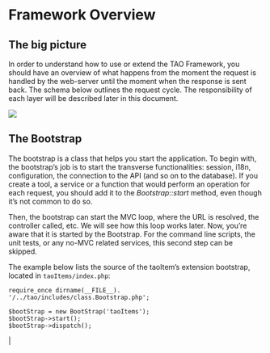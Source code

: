 <!--
parent: 'Documentation for core components'
created_at: '2011-03-04 17:33:54'
updated_at: '2013-03-13 12:55:18'
authors:
    - 'Jérôme Bogaerts'
contributors:
    - 'Bertrand Chevrier'
tags:
    - 'Documentation for core components'
-->

Framework Overview
==================



The big picture
---------------

In order to understand how to use or extend the TAO Framework, you should have an overview of what happens from the moment the request is handled by the web-server until the moment when the response is sent back. The schema below outlines the request cycle. The responsibility of each layer will be described later in this document.

![](http://forge.taotesting.com/attachments/384/app-loop.png)

The Bootstrap
-------------

The bootstrap is a class that helps you start the application. To begin with, the bootstrap’s job is to start the transverse functionalities: session, i18n, configuration, the connection to the API (and so on to the database). If you create a tool, a service or a function that would perform an operation for each request, you should add it to the *Bootstrap::start* method, even though it’s not common to do so.<br/>

Then, the bootstrap can start the MVC loop, where the URL is resolved, the controller called, etc. We will see how this loop works later. Now, you’re aware that it is started by the Bootstrap. For the command line scripts, the unit tests, or any no-MVC related services, this second step can be skipped.

The example below lists the source of the taoItem’s extension bootstrap, located in `taoItems/index.php`:


    require_once dirname(__FILE__). '/../tao/includes/class.Bootstrap.php';

    $bootStrap = new BootStrap('taoItems');
    $bootStrap->start();
    $bootStrap->dispatch();

|


